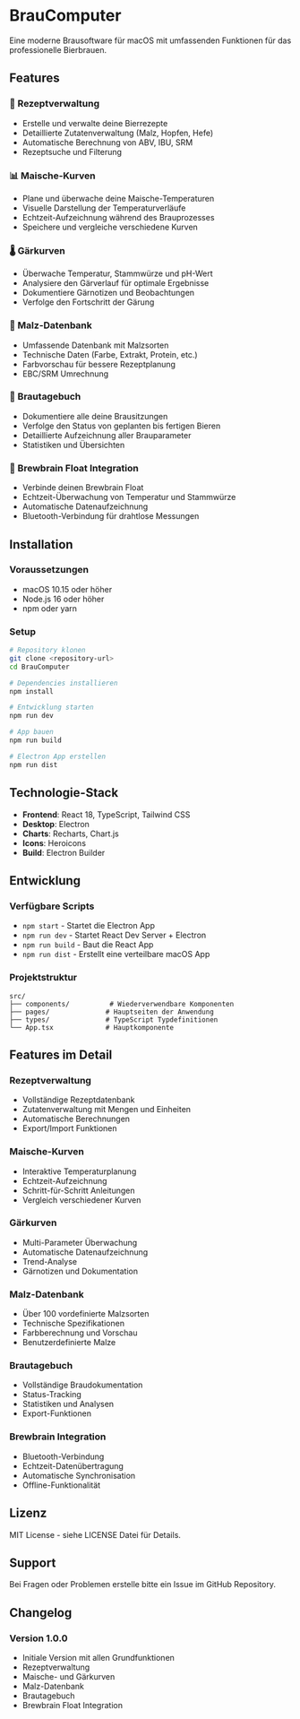 # BrauComputer

Eine moderne Brausoftware für macOS mit umfassenden Funktionen für das professionelle Bierbrauen.

## Features

### 🍺 Rezeptverwaltung
- Erstelle und verwalte deine Bierrezepte
- Detaillierte Zutatenverwaltung (Malz, Hopfen, Hefe)
- Automatische Berechnung von ABV, IBU, SRM
- Rezeptsuche und Filterung

### 📊 Maische-Kurven
- Plane und überwache deine Maische-Temperaturen
- Visuelle Darstellung der Temperaturverläufe
- Echtzeit-Aufzeichnung während des Brauprozesses
- Speichere und vergleiche verschiedene Kurven

### 🌡️ Gärkurven
- Überwache Temperatur, Stammwürze und pH-Wert
- Analysiere den Gärverlauf für optimale Ergebnisse
- Dokumentiere Gärnotizen und Beobachtungen
- Verfolge den Fortschritt der Gärung

### 🌾 Malz-Datenbank
- Umfassende Datenbank mit Malzsorten
- Technische Daten (Farbe, Extrakt, Protein, etc.)
- Farbvorschau für bessere Rezeptplanung
- EBC/SRM Umrechnung

### 📝 Brautagebuch
- Dokumentiere alle deine Brausitzungen
- Verfolge den Status von geplanten bis fertigen Bieren
- Detaillierte Aufzeichnung aller Brauparameter
- Statistiken und Übersichten

### 🔗 Brewbrain Float Integration
- Verbinde deinen Brewbrain Float
- Echtzeit-Überwachung von Temperatur und Stammwürze
- Automatische Datenaufzeichnung
- Bluetooth-Verbindung für drahtlose Messungen

## Installation

### Voraussetzungen
- macOS 10.15 oder höher
- Node.js 16 oder höher
- npm oder yarn

### Setup
```bash
# Repository klonen
git clone <repository-url>
cd BrauComputer

# Dependencies installieren
npm install

# Entwicklung starten
npm run dev

# App bauen
npm run build

# Electron App erstellen
npm run dist
```

## Technologie-Stack

- **Frontend**: React 18, TypeScript, Tailwind CSS
- **Desktop**: Electron
- **Charts**: Recharts, Chart.js
- **Icons**: Heroicons
- **Build**: Electron Builder

## Entwicklung

### Verfügbare Scripts

- `npm start` - Startet die Electron App
- `npm run dev` - Startet React Dev Server + Electron
- `npm run build` - Baut die React App
- `npm run dist` - Erstellt eine verteilbare macOS App

### Projektstruktur

```
src/
├── components/          # Wiederverwendbare Komponenten
├── pages/              # Hauptseiten der Anwendung
├── types/              # TypeScript Typdefinitionen
└── App.tsx             # Hauptkomponente
```

## Features im Detail

### Rezeptverwaltung
- Vollständige Rezeptdatenbank
- Zutatenverwaltung mit Mengen und Einheiten
- Automatische Berechnungen
- Export/Import Funktionen

### Maische-Kurven
- Interaktive Temperaturplanung
- Echtzeit-Aufzeichnung
- Schritt-für-Schritt Anleitungen
- Vergleich verschiedener Kurven

### Gärkurven
- Multi-Parameter Überwachung
- Automatische Datenaufzeichnung
- Trend-Analyse
- Gärnotizen und Dokumentation

### Malz-Datenbank
- Über 100 vordefinierte Malzsorten
- Technische Spezifikationen
- Farbberechnung und Vorschau
- Benutzerdefinierte Malze

### Brautagebuch
- Vollständige Braudokumentation
- Status-Tracking
- Statistiken und Analysen
- Export-Funktionen

### Brewbrain Integration
- Bluetooth-Verbindung
- Echtzeit-Datenübertragung
- Automatische Synchronisation
- Offline-Funktionalität

## Lizenz

MIT License - siehe LICENSE Datei für Details.

## Support

Bei Fragen oder Problemen erstelle bitte ein Issue im GitHub Repository.

## Changelog

### Version 1.0.0
- Initiale Version mit allen Grundfunktionen
- Rezeptverwaltung
- Maische- und Gärkurven
- Malz-Datenbank
- Brautagebuch
- Brewbrain Float Integration
